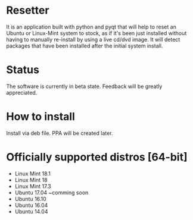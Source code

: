 # Resetter
It is an application built with python and pyqt that will help to reset an Ubuntu or Linux-Mint system to stock, as if it's been just installed without having to manually re-install by using a live cd/dvd image. It will detect packages that have been installed after the initial system install.

# Status
The software is currently in beta state. Feedback will be greatly appreciated.

# How to install
Install via deb file. PPA will be created later.

# Officially supported distros [64-bit]
- Linux Mint 18.1
- Linux Mint 18
- Linux Mint 17.3
- Ubuntu 17.04 ~comming soon
- Ubuntu 16.10 
- Ubuntu 16.04
- Ubuntu 14.04
